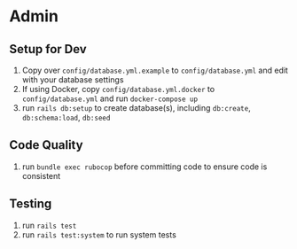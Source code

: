 # Admin

## Setup for Dev

1. Copy over `config/database.yml.example` to `config/database.yml` and edit with your database settings
2. If using Docker, copy `config/database.yml.docker` to `config/database.yml` and run `docker-compose up`
3. run `rails db:setup` to create database(s), including `db:create`, `db:schema:load`, `db:seed`

## Code Quality

1. run `bundle exec rubocop` before committing code to ensure code is consistent

## Testing

1. run `rails test`
2. run `rails test:system` to run system tests

